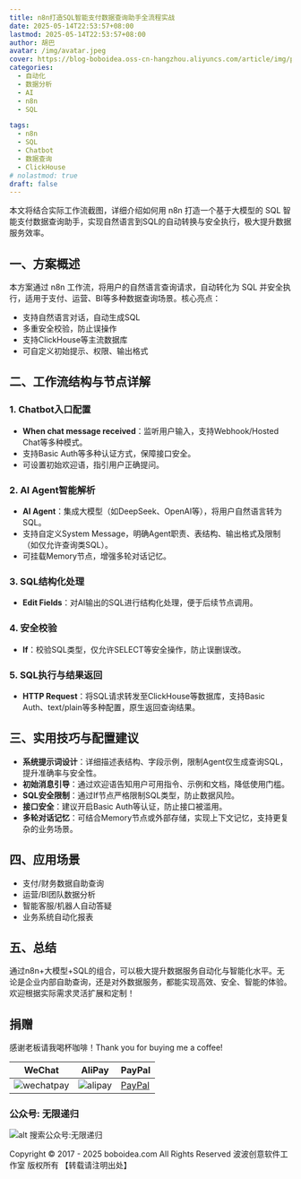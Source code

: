 ```yaml
---
title: n8n打造SQL智能支付数据查询助手全流程实战
date: 2025-05-14T22:53:57+08:00
lastmod: 2025-05-14T22:53:57+08:00
author: 胡巴
avatar: /img/avatar.jpeg
cover: https://blog-boboidea.oss-cn-hangzhou.aliyuncs.com/article/img/posts/auto1/%E5%93%94%E5%93%A9%E5%93%94%E5%93%A9%E4%B8%8A%E6%90%9C%E9%9B%86%E7%9A%84%E7%BE%8E%E5%9B%BE%E8%89%B2%E5%9B%BE_1-1000/17.jpg
categories:
  - 自动化
  - 数据分析
  - AI
  - n8n
  - SQL

tags:
  - n8n
  - SQL
  - Chatbot
  - 数据查询
  - ClickHouse
# nolastmod: true
draft: false
---
```


本文将结合实际工作流截图，详细介绍如何用 n8n 打造一个基于大模型的 SQL 智能支付数据查询助手，实现自然语言到SQL的自动转换与安全执行，极大提升数据服务效率。

<!--more-->

## 一、方案概述

本方案通过 n8n 工作流，将用户的自然语言查询请求，自动转化为 SQL 并安全执行，适用于支付、运营、BI等多种数据查询场景。核心亮点：
- 支持自然语言对话，自动生成SQL
- 多重安全校验，防止误操作
- 支持ClickHouse等主流数据库
- 可自定义初始提示、权限、输出格式

## 二、工作流结构与节点详解

### 1. Chatbot入口配置
- **When chat message received**：监听用户输入，支持Webhook/Hosted Chat等多种模式。
- 支持Basic Auth等多种认证方式，保障接口安全。
- 可设置初始欢迎语，指引用户正确提问。

### 2. AI Agent智能解析
- **AI Agent**：集成大模型（如DeepSeek、OpenAI等），将用户自然语言转为SQL。
- 支持自定义System Message，明确Agent职责、表结构、输出格式及限制（如仅允许查询类SQL）。
- 可挂载Memory节点，增强多轮对话记忆。

### 3. SQL结构化处理
- **Edit Fields**：对AI输出的SQL进行结构化处理，便于后续节点调用。

### 4. 安全校验
- **If**：校验SQL类型，仅允许SELECT等安全操作，防止误删误改。

### 5. SQL执行与结果返回
- **HTTP Request**：将SQL请求转发至ClickHouse等数据库，支持Basic Auth、text/plain等多种配置，原生返回查询结果。

## 三、实用技巧与配置建议

- **系统提示词设计**：详细描述表结构、字段示例，限制Agent仅生成查询SQL，提升准确率与安全性。
- **初始消息引导**：通过欢迎语告知用户可用指令、示例和文档，降低使用门槛。
- **SQL安全限制**：通过If节点严格限制SQL类型，防止数据风险。
- **接口安全**：建议开启Basic Auth等认证，防止接口被滥用。
- **多轮对话记忆**：可结合Memory节点或外部存储，实现上下文记忆，支持更复杂的业务场景。

## 四、应用场景
- 支付/财务数据自助查询
- 运营/BI团队数据分析
- 智能客服/机器人自动答疑
- 业务系统自动化报表

## 五、总结

通过n8n+大模型+SQL的组合，可以极大提升数据服务自动化与智能化水平。无论是企业内部自助查询，还是对外数据服务，都能实现高效、安全、智能的体验。欢迎根据实际需求灵活扩展和定制！

<!--qr_code-->

## 捐赠

感谢老板请我喝杯咖啡！Thank you for buying me a coffee!

| WeChat | AliPay | PayPal |
| --- | --- | --- |
| ![wechatpay](https://blog-boboidea.oss-cn-hangzhou.aliyuncs.com/pay/wechat_%E6%94%B6%E6%AC%BE%E7%A0%81.jpg) | ![alipay](https://blog-boboidea.oss-cn-hangzhou.aliyuncs.com/pay/alipay.jpg) | [PayPal](https://paypal.me/JianboQin?country.x=C2&locale.x=zh_XC) |

### 公众号: 无限递归

![alt 搜索公众号:无限递归](https://blog-boboidea.oss-cn-hangzhou.aliyuncs.com/article/img/gongzhonghao.jpeg "无限递归")

<!--declare-declare-->

Copyright &copy; 2017 - 2025 boboidea.com All Rights Reserved 波波创意软件工作室 版权所有 【转载请注明出处】 